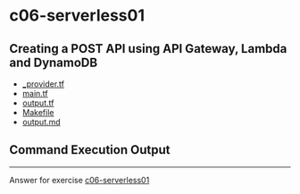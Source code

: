 # c06-serverless01

## Creating a POST API using API Gateway, Lambda and DynamoDB

- [_provider.tf](_provider.tf)
- [main.tf](main.tf)
- [output.tf](output.tf)
- [Makefile](Makefile)
- [output.md](output.md)

## Command Execution Output

<!-- Don't change anything below this point-->
<!-- Before commiting, remove both commented lines--> 
***
Answer for exercise [c06-serverless01](https://github.com/devopsacademyau/academy/blob/22bc97543c8193afc157cb3bc12e876d642c75ac/classes/06class/exercises/c06-serverless01/README.md)